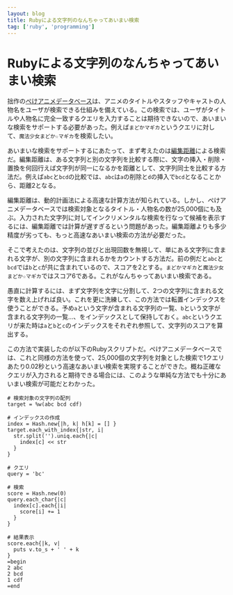 ```yaml
---
layout: blog
title: Rubyによる文字列のなんちゃってあいまい検索
tag: ['ruby', 'programming']
---
```


# Rubyによる文字列のなんちゃってあいまい検索

拙作の[ぺけアニメデータベース](http://animedb.xmisao.com/)は、アニメのタイトルやスタッフやキャストの人物名をユーザが検索できる仕組みを備えている。この検索では、ユーザがタイトルや人物名に完全一致するクエリを入力することは期待できないので、あいまいな検索をサポートする必要があった。例えば`まどかマギカ`というクエリに対して、`魔法少女まどか☆マギカ`を検索したい。

あいまいな検索をサポートするにあたって、まず考えたのは[編集距離](http://ja.wikipedia.org/wiki/%E3%83%AC%E3%83%BC%E3%83%99%E3%83%B3%E3%82%B7%E3%83%A5%E3%82%BF%E3%82%A4%E3%83%B3%E8%B7%9D%E9%9B%A2)による検索だ。編集距離は、ある文字列と別の文字列を比較する際に、文字の挿入・削除・置換を何回行えば文字列が同一になるかを距離として、文字列同士を比較する方法だ。例えば`abc`と`bcd`の比較では、`abc`は`a`の削除と`d`の挿入で`bcd`となることから、距離2となる。

編集距離は、動的計画法による高速な計算方法が知られている。しかし、ぺけアニメデータベースでは検索対象となるタイトル・人物名の数が25,000個にも及ぶ。入力された文字列に対してインクリメンタルな検索を行なって候補を表示するには、編集距離では計算が遅すぎるという問題があった。編集距離よりも多少精度が劣っても、もっと高速なあいまい検索の方法が必要だった。

そこで考えたのは、文字列の並びと出現回数を無視して、単にある文字列に含まれる文字が、別の文字列に含まれるかをカウントする方法だ。前の例だと`abc`と`bcd`では`b`と`c`が共に含まれているので、スコアを2とする。`まどかマギカ`と`魔法少女まどか☆マギカ`ではスコア6である。これがなんちゃってあいまい検索である。

愚直に計算するには、まず文字列を文字に分割して、2つの文字列に含まれる文字を数え上げれば良い。これを更に洗練して、この方法では転置インデックスを使うことができる。予め`a`という文字が含まれる文字列の一覧、`b`という文字が含まれる文字列の一覧…、をインデックスとして保持しておく。`abc`というクエリが来た時は`a`と`b`と`c`のインデックスをそれぞれ参照して、文字列のスコアを算出する。

この方法で実装したのが以下のRubyスクリプトだ。ぺけアニメデータベースでは、これと同様の方法を使って、25,000個の文字列を対象とした検索で1クエリあたり0.02秒という高速なあいまい検索を実現することができた。概ね正確なクエリが入力されると期待できる場合には、このような単純な方法でも十分にあいまい検索が可能だとわかった。

~~~~
# 検索対象の文字列の配列
target = %w(abc bcd cdf)

# インデックスの作成
index = Hash.new{|h, k| h[k] = [] }
target.each_with_index{|str, i|
  str.split('').uniq.each{|c|
    index[c] << str
  }
}

# クエリ
query = 'bc'

# 検索
score = Hash.new(0)
query.each_char{|c|
  index[c].each{|i| 
    score[i] += 1
  }
}

# 結果表示
score.each{|k, v|
  puts v.to_s + ' ' + k
}
=begin
2 abc
2 bcd
1 cdf
=end
~~~~
